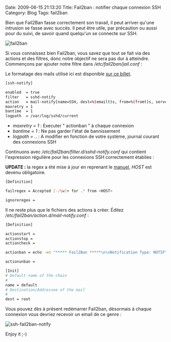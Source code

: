 Date: 2009-06-15 21:13:20
Title: Fail2ban : notifier chaque connexion SSH
Category: Blog
Tags: fail2ban

Bien que Fail2Ban fasse correctement son travail, il peut arriver qu'une intrusion se fasse avec succès. Il peut être utile, par précaution ou aussi pour du suivi, de savoir quand quelqu'un se connecte sur SSH.

![fail2ban](/images/2009/06/fail2ban_logo.png)

Si vous connaissez bien Fail2ban, vous savez que tout se fait via des actions et des filtres, donc notre objectif ne sera pas dur à atteindre. Commençons par ajouter notre filtre dans _/etc/fail2ban/jail.conf_ :

Le formatage des mails utilisé ici est disponible [sur ce billet](http://blog.kdecherf.com/2009/03/27/fail2ban-email-alerte-facon-nagios/).

``` bash
[ssh-notify]

enabled  = true
filter   = sshd-notify
action   = mail-notify[name=SSH, dest=%(emailt)s, from=%(fromt)s, server=%(servert)s, serverip=%(serveript)s]
maxretry = 1
bantime  = 1
logpath  = /var/log/sshd/current
```

  * _maxretry = 1_ : Executer " actionban " à chaque connexion
  * _bantime = 1_ : Ne pas garder l'état de bannissement
  * _logpath = .._ : A modifier en fonction de votre système, journal courant des connexions SSH

Continuons avec _/etc/fail2ban/filter.d/sshd-notify.conf_ qui contient l'expression régulière pour les connexions SSH correctement établies :

**UPDATE :** la regex a été mise à jour en reprenant le [manuel](http://www.fail2ban.org/wiki/index.php/MANUAL_0_8#Filters), _HOST_ est devenu obligatoire.

``` bash
[Definition]

failregex = Accepted [-/\w]+ for .* from <HOST>

ignoreregex =
```

Il ne reste plus que le fichiers des actions à créer. Éditez _/etc/fail2ban/action.d/mail-notify.conf_ :

``` bash
[Definition]

actionstart =
actionstop =
actioncheck =

actionban = echo -en "***** Fail2Ban *****\n\nNotification Type: NOTIFY\n\nService: <name>\nHost: <server>\nAddress: <serverip>\nState: OK\n\nDate/Time: `date`\n\nAdditional Info:\n\n<ip>" | mail -a "From: <from>" -s "** NOTIFY alert - new connection on <server>/<name> **" <dest>

actionunban =

[Init]
# Default name of the chain
#
name = default
# Destination/Addressee of the mail
#
dest = root
```

Vous pouvez dès à présent redémarrer Fail2ban, désormais à chaque connexion vous devriez recevoir un email de ce genre :

![ssh-fail2ban-notify](/images/2009/06/ssh-fail2ban-notify.png)

Enjoy it ;-)
